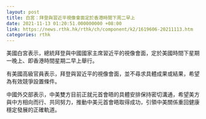 ```yaml
---
layout: post
title: 白宮：拜登與習近平視像會面定於香港時間下周二早上
date: 2021-11-13 01:20:51.000000000 +08:00
link: https://news.rthk.hk/rthk/ch/component/k2/1619606-20211113.htm
categories: rthk
---
```


美國白宮表示，總統拜登與中國國家主席習近平的視像會面，定於美國時間下星期一晚上、即香港時間星期二早上舉行。

有美國高級官員表示，拜登與習近平的視像會面，並不尋求具體成果或結果，希望為有效競爭設置條件。

中國外交部表示，中美雙方目前正就元首會晤的具體安排保持密切溝通，希望美方與中方相向而行、共同努力，推動中美元首會晤取得成功，引領中美關係重回健康穩定發展的正確軌道。
